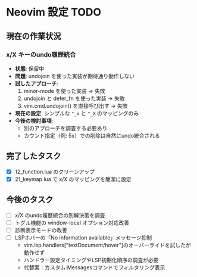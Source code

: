 # Neovim 設定 TODO

## 現在の作業状況

### x/X キーのundo履歴統合
- **状態**: 保留中
- **問題**: undojoin を使った実装が期待通り動作しない
- **試したアプローチ**:
  1. minor-mode を使った実装 → 失敗
  2. undojoin と defer_fn を使った実装 → 失敗
  3. vim.cmd.undojoin() を直接呼び出す → 失敗
- **現在の設定**: シンプルな `"_x` と `"_X` のマッピングのみ
- **今後の検討事項**: 
  - 別のアプローチを調査する必要あり
  - カウント指定（例: 5x）での削除は自然にundo統合される

## 完了したタスク
- [x] 12_function.lua のクリーンアップ
- [x] 21_keymap.lua で x/X のマッピングを簡潔に設定

## 今後のタスク
- [ ] x/X のundo履歴統合の別解決策を調査
- [ ] トグル機能の window-local オプション対応改善
- [ ] 診断表示モードの改善
- [ ] LSPホバーの「No information available」メッセージ抑制
  - vim.lsp.handlers["textDocument/hover"]のオーバーライドを試したが動作せず
  - ハンドラー設定タイミングやLSP初期化順序の調査が必要
  - 代替案：カスタム:Messagesコマンドでフィルタリング表示